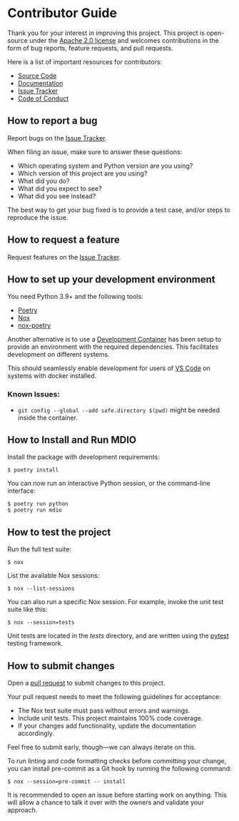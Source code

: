 # Contributor Guide

Thank you for your interest in improving this project.
This project is open-source under the [Apache 2.0 license] and
welcomes contributions in the form of bug reports, feature requests, and pull requests.

Here is a list of important resources for contributors:

- [Source Code]
- [Documentation]
- [Issue Tracker]
- [Code of Conduct]

[apache 2.0 license]: https://opensource.org/licenses/Apache-2.0
[source code]: https://github.com/TGSAI/mdio-python
[documentation]: https://mdio-python.readthedocs.io/
[issue tracker]: https://github.com/TGSAI/mdio-python/issues

## How to report a bug

Report bugs on the [Issue Tracker].

When filing an issue, make sure to answer these questions:

- Which operating system and Python version are you using?
- Which version of this project are you using?
- What did you do?
- What did you expect to see?
- What did you see instead?

The best way to get your bug fixed is to provide a test case,
and/or steps to reproduce the issue.

## How to request a feature

Request features on the [Issue Tracker].

## How to set up your development environment

You need Python 3.9+ and the following tools:

- [Poetry]
- [Nox]
- [nox-poetry]

Another alternative is to use a [Development Container] has been setup to provide
an environment with the required dependencies. This facilitates development on
different systems.

This should seamlessly enable development for users of [VS Code] on systems with docker installed.

### Known Issues:

- `git config --global --add safe.directory $(pwd)` might be needed inside the container.


## How to Install and Run MDIO

Install the package with development requirements:

```console
$ poetry install
```

You can now run an interactive Python session,
or the command-line interface:

```console
$ poetry run python
$ poetry run mdio
```

[poetry]: https://python-poetry.org/
[nox]: https://nox.thea.codes/
[nox-poetry]: https://nox-poetry.readthedocs.io/
[development container]: https://containers.dev/
[vs code]: https://code.visualstudio.com/docs/devcontainers/containers/

## How to test the project

Run the full test suite:

```console
$ nox
```

List the available Nox sessions:

```console
$ nox --list-sessions
```

You can also run a specific Nox session.
For example, invoke the unit test suite like this:

```console
$ nox --session=tests
```

Unit tests are located in the _tests_ directory,
and are written using the [pytest] testing framework.

[pytest]: https://pytest.readthedocs.io/

## How to submit changes

Open a [pull request] to submit changes to this project.

Your pull request needs to meet the following guidelines for acceptance:

- The Nox test suite must pass without errors and warnings.
- Include unit tests. This project maintains 100% code coverage.
- If your changes add functionality, update the documentation accordingly.

Feel free to submit early, though—we can always iterate on this.

To run linting and code formatting checks before committing your change, you can install pre-commit as a Git hook by running the following command:

```console
$ nox --session=pre-commit -- install
```

It is recommended to open an issue before starting work on anything.
This will allow a chance to talk it over with the owners and validate your approach.

[pull request]: https://github.com/TGSAI/mdio-python/pulls

<!-- github-only -->

[code of conduct]: CODE_OF_CONDUCT.md
